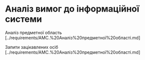 # Аналіз вимог до інформаційної системи

Аналіз предметної область [../requirements/AMC.%20Аналіз%20предметної%20області.md]

Запити зацікавлених осіб [../requirements/AMC.%20Аналіз%20предметної%20області.md]
